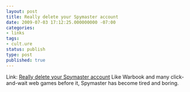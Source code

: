 ```yaml
---
layout: post
title: Really delete your Spymaster account
date: 2009-07-03 17:12:25.000000000 -07:00
categories:
- links
tags:
- cult.ure
status: publish
type: post
published: true
---
```

Link: <a href="http://ewebber.tumblr.com/post/119190613/really-delete-your-spymaster-account">Really delete your Spymaster account</a>
Like Warbook and many click-and-wait web games before it, Spymaster has become tired and boring.
